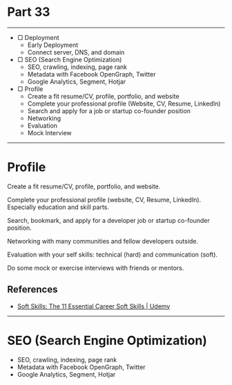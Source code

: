 # Part 33

---

* ▢ Deployment
  * Early Deployment
  * Connect server, DNS, and domain
* ▢ SEO (Search Engine Optimization)
  * SEO, crawling, indexing, page rank
  * Metadata with Facebook OpenGraph, Twitter
  * Google Analytics, Segment, Hotjar
* ▢ Profile
  * Create a fit resume/CV, profile, portfolio, and website
  * Complete your professional profile (Website, CV, Resume, LinkedIn)
  * Search and apply for a job or startup co-founder position
  * Networking
  * Evaluation
  * Mock Interview

---

# Profile

Create a fit resume/CV, profile, portfolio, and website.

Complete your professional profile (website, CV, Resume, LinkedIn).
Especially education and skill parts.

Search, bookmark, and apply for a developer job or startup co-founder position.

Networking with many communities and fellow developers outside.

Evaluation with your self skills: technical (hard) and communication (soft).

Do some mock or exercise interviews with friends or mentors.

## References

* [Soft Skills: The 11 Essential Career Soft Skills | Udemy](https://www.udemy.com/soft-skills-the-11-essential-career-soft-skills/?couponCode=HELLENWILLS)

---

# SEO (Search Engine Optimization)

* SEO, crawling, indexing, page rank
* Metadata with Facebook OpenGraph, Twitter
* Google Analytics, Segment, Hotjar
